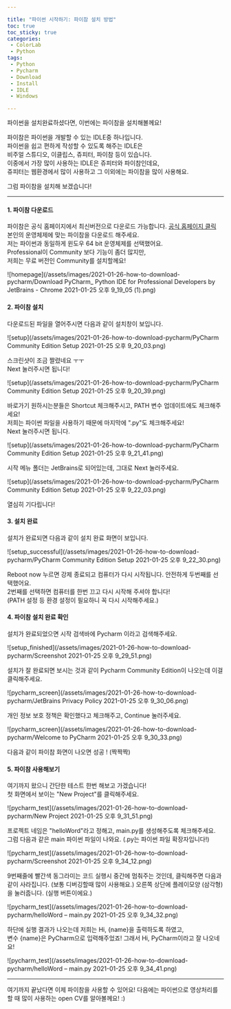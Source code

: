 ```yaml
---

title: "파이썬 시작하기: 파이참 설치 방법"  
toc: true  
toc_sticky: true  
categories:  
 - ColorLab  
 - Python  
tags:  
 - Python  
 - Pycharm  
 - Download  
 - Install  
 - IDLE  
 - Windows

---
```


파이썬을 설치완료하셨다면, 이번에는 파이참을 설치해볼께요!

파이참은 파이썬을 개발할 수 있는 IDLE중 하나입니다.  
파이썬을 쉽고 편하게 작성할 수 있도록 해주는 IDLE은  
비주얼 스튜디오, 이클립스, 쥬피터, 파이참 등이 있습니다.  
이중에서 가장 많이 사용하는 IDLE은 쥬피터와 파이참인데요,  
쥬피터는 웹환경에서 많이 사용하고 그 이외에는 파이참을 많이 사용해요.

그럼 파이참을 설치해 보겠습니다!

<hr/>

#### 1. 파이참 다운로드

파이참은 공식 홈페이지에서 최신버전으로 다운로드 가능합니다. [공식 홈페이지 클릭](https://www.jetbrains.com/pycharm/download/#section=windows)  
본인의 운영체제에 맞는 파이참을 다운로드 해주세요.  
저는 파이썬과 동일하게 윈도우 64 bit 운영체제를 선택했어요.  
Professional이 Community 보다 기능이 좀더 많지만,  
저희는 무료 버전인 Community를 설치할께요!

![homepage](/assets/images/2021-01-26-how-to-download-pycharm/Download PyCharm_ Python IDE for Professional Developers by JetBrains - Chrome 2021-01-25 오후 9_19_05 (1).png)

#### 2. 파이참 설치

다운로드된 파일을 열어주시면 다음과 같이 설치창이 보입니다.

![setup](/assets/images/2021-01-26-how-to-download-pycharm/PyCharm Community Edition Setup 2021-01-25 오후 9_20_03.png)

스크린샷이 조금 짤렸네요 ㅜㅜ  
Next 눌러주시면 됩니다!

![setup](/assets/images/2021-01-26-how-to-download-pycharm/PyCharm Community Edition Setup 2021-01-25 오후 9_20_39.png)

바로가기 원하시는분들은 Shortcut 체크해주시고, PATH 변수 업데이트에도 체크해주세요!  
저희는 파이썬 파일을 사용하기 때문에 마지막에 ".py"도 체크해주세요!  
Next 눌러주시면 됩니다.

![setup](/assets/images/2021-01-26-how-to-download-pycharm/PyCharm Community Edition Setup  2021-01-25 오후 9_21_41.png)

시작 메뉴 폴더는 JetBrains로 되어있는데, 그대로 Next 눌러주세요.

![setup](/assets/images/2021-01-26-how-to-download-pycharm/PyCharm Community Edition Setup  2021-01-25 오후 9_22_03.png)

열심히 기다립니다!

#### 3. 설치 완료

설치가 완료되면 다음과 같이 설치 완료 화면이 보입니다.

![setup_successful](/assets/images/2021-01-26-how-to-download-pycharm/PyCharm Community Edition Setup  2021-01-25 오후 9_22_30.png)

Reboot now 누르면 강제 종료되고 컴퓨터가 다시 시작됩니다. 안전하게 두번째를 선택했어요.  
2번째를 선택하면 컴퓨터를 한번 끄고 다시 시작해 주셔야 합니다!  
(PATH 설정 등 환경 설정이 필요하니 꼭 다시 시작해주세요.)

#### 4. 파이참 설치 완료 확인

설치가 완료되었으면 시작 검색바에 Pycharm 이라고 검색해주세요.

![setup_finished](/assets/images/2021-01-26-how-to-download-pycharm/Screenshot 2021-01-25 오후 9_29_51.png)

설치가 잘 완료되면 보시는 것과 같이 Pycharm Community Edition이 나오는데 이걸 클릭해주세요.

![pycharm_screen](/assets/images/2021-01-26-how-to-download-pycharm/JetBrains Privacy Policy 2021-01-25 오후 9_30_06.png)

개인 정보 보호 정책은 확인했다고 체크해주고, Continue 눌러주세요.

![pycharm_screen](/assets/images/2021-01-26-how-to-download-pycharm/Welcome to PyCharm 2021-01-25 오후 9_30_33.png)

다음과 같이 파이참 화면이 나오면 성공 ! (짝짝짝)

#### 5. 파이참 사용해보기

여기까지 왔으니 간단한 테스트 한번 해보고 가겠습니다!  
첫 화면에서 보이는 "New Project"를 클릭해주세요.

![pycharm_test](/assets/images/2021-01-26-how-to-download-pycharm/New Project 2021-01-25 오후 9_31_51.png)

프로젝트 네임은 "helloWord"라고 정해고, main.py를 생성해주도록 체크해주세요.  
그럼 다음과 같은 main 파이썬 파일이 나와요. (.py는 파이썬 파일 확장자입니다!)

![pycharm_test](/assets/images/2021-01-26-how-to-download-pycharm/Screenshot 2021-01-25 오후 9_34_12.png)

9번째줄에 빨간색 동그라미는 코드 실행시 중간에 멈춰주는 것인데, 클릭해주면 다음과 같이 사라집니다. (보통 디버깅할때 많이 사용해요.) 오른쪽 상단에 플레이모양 (삼각형)을 눌러줍니다. (실행 버튼이에요.)

![pycharm_test](/assets/images/2021-01-26-how-to-download-pycharm/helloWord – main.py 2021-01-25 오후 9_34_32.png)

하단에 실행 결과가 나오는데 저희는 Hi, {name}을 출력하도록 하였고,  
변수 {name}은 PyCharm으로 입력해주었죠! 그래서 Hi, PyCharm이라고 잘 나오네요!

![pycharm_test](/assets/images/2021-01-26-how-to-download-pycharm/helloWord – main.py 2021-01-25 오후 9_34_41.png)

<hr/>

여기까지 끝났다면 이제 파이참을 사용할 수 있어요! 다음에는 파이썬으로 영상처리를 할 때 많이 사용하는 open CV를 알아볼께요! :)

